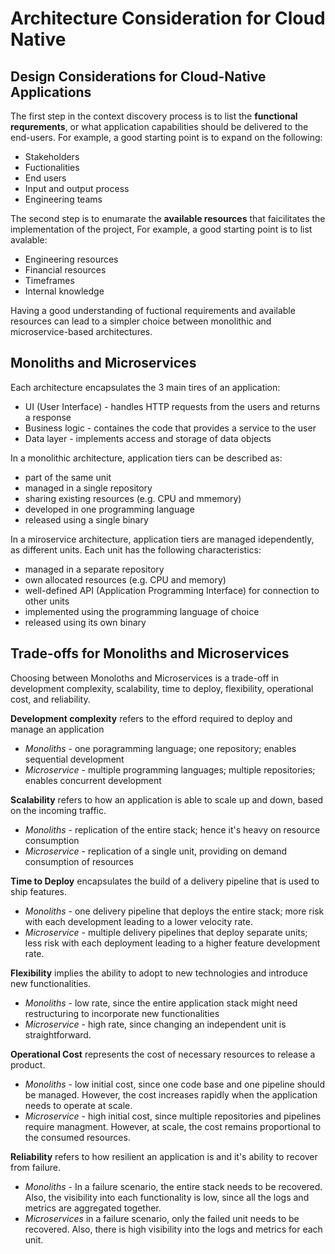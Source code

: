 # Architecture Consideration for Cloud Native

## Design Considerations for Cloud-Native Applications
The first step in the context discovery process is to list the __functional requrements__, or what application capabilities should be delivered to the end-users. For example, a good starting point is to expand on the following:
- Stakeholders
- Fuctionalities
- End users
- Input and output process
- Engineering teams

The second step is to enumarate the __available resources__ that faicilitates the implementation of the project, For example, a good starting point is to list avalable:
- Engineering resources
- Financial resources
- Timeframes
- Internal knowledge

Having a good understanding of fuctional requirements and available resources can lead to a simpler choice between monolithic and microservice-based architectures.

## Monoliths and Microservices
Each architecture encapsulates the 3 main tires of an application:
- UI (User Interface) - handles HTTP requests from the users and returns a response
- Business logic - containes the code that provides a service to the user
- Data layer - implements access and storage of data objects

In a monolithic architecture, application tiers can be described as:
- part of the same unit
- managed in a single repository
- sharing existing resources (e.g. CPU and mmemory)
- developed in one programming language
- released using a single binary

In a miroservice architecture, application tiers are managed idependently, as different units. Each unit has the following characteristics:
- managed in a separate repository
- own allocated resources (e.g. CPU and memory)
- well-defined API (Application Programming Interface) for connection to other units
- implemented using the programming language of choice
- released using its own binary

## Trade-offs for Monoliths and Microservices
Choosing between Monoloths and Microservices is a trade-off in development complexity, scalability, time to deploy, flexibility, operational cost, and reliability.

__Development complexity__ refers to the efford required to deploy and manage an application
- _Monoliths_ - one poragramming language; one repository; enables sequential development
- _Microservice_ - multiple programming languages; multiple repositories; enables concurrent development

__Scalability__ refers to how an application is able to scale up and down, based on the incoming traffic.
- _Monoliths_ - replication of the entire stack; hence it's heavy on resource consumption
- _Microservice_ - replication of a single unit, providing on demand consumption of resources

__Time to Deploy__ encapsulates the build of a delivery pipeline that is used to ship features.
- _Monoliths_ - one delivery pipeline that deploys the entire stack; more risk with each development leading to a lower velocity rate.
- _Microservice_ - multiple delivery pipelines that deploy separate units; less risk with each deployment leading to a higher feature development rate.

__Flexibility__ implies the ability to adopt to new technologies and introduce new functionalities.
- _Monoliths_ - low rate, since the entire application stack might need restructuring to incorporate new functionalities
- _Microservice_ - high rate, since changing an independent unit is straightforward.

__Operational Cost__ represents the cost of necessary resources to release a product.
- _Monoliths_ - low initial cost, since one code base and one pipeline should be managed. However, the cost increases rapidly when the application needs to operate at scale.
- _Microservice_ - high initial cost, since multiple repositories and pipelines require managment. However, at scale, the cost remains proportional to the consumed resources.

__Reliability__ refers to how resilient an application is and it's ability to recover from failure.
- _Monoliths_ - In a failure scenario, the entire stack needs to be recovered. Also, the visibility into each functionality is low, since all the logs and metrics are aggregated together.
- _Microservices_ in a failure scenario, only the failed unit needs to be recovered. Also, there is high visibility into the logs and metrics for each unit.
